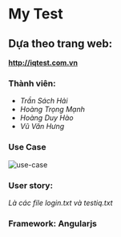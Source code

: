 # My Test  

## Dựa theo trang web:  
**http://iqtest.com.vn**  

### Thành viên: 
- *Trần Sách Hải*
- *Hoàng Trọng Mạnh*  
- *Hoàng Duy Hào*  
- *Vũ Văn Hưng*  
  

### Use Case  
![use-case](https://github.com/trongmanh19/Nhom-HMH/blob/8c5a15c797a28fae4225663c13ec29187dc9930c/NhomHMH/use%20case%20-%20Page%201.jpeg)   

### User story:   
*Là các file login.txt và testiq.txt*   

### Framework: Angularjs

